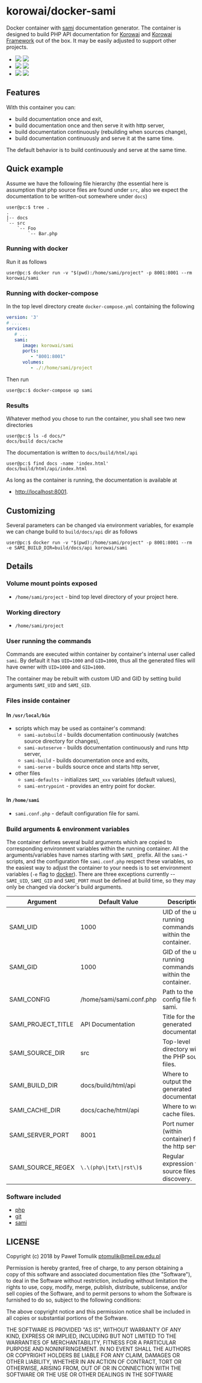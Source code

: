 # korowai/docker-sami

Docker container with [sami](https://github.com/FriendsOfPHP/Sami/)
documentation generator. The container is designed to build PHP API
documentation for [Korowai](https://github.com/korowai/korowai/) and
[Korowai Framework](https://github.com/korowai/framework/) out of the
box. It may be easily adjusted to support other projects.

  - [![](https://images.microbadger.com/badges/version/korowai/sami.svg)](https://microbadger.com/images/korowai/sami "Get your own version badge on microbadger.com") [![](https://images.microbadger.com/badges/image/korowai/sami.svg)](https://microbadger.com/images/korowai/sami "Get your own image badge on microbadger.com")
  - [![](https://images.microbadger.com/badges/version/korowai/sami:7.2-alpine.svg)](https://microbadger.com/images/korowai/sami:7.2-alpine "Get your own version badge on microbadger.com") [![](https://images.microbadger.com/badges/image/korowai/sami:7.2-alpine.svg)](https://microbadger.com/images/korowai/sami:7.2-alpine "Get your own image badge on microbadger.com")
  - [![](https://images.microbadger.com/badges/version/korowai/sami:7.1-alpine.svg)](https://microbadger.com/images/korowai/sami:7.1-alpine "Get your own version badge on microbadger.com") [![](https://images.microbadger.com/badges/image/korowai/sami:7.1-alpine.svg)](https://microbadger.com/images/korowai/sami:7.1-alpine "Get your own image badge on microbadger.com")

## Features

With this container you can:

  - build documentation once and exit,
  - build documentation once and then serve it with http server,
  - build documentation continuously (rebuilding when sources change),
  - build documentation continuously and serve it at the same time.

The default behavior is to build continuously and serve at the same time.

## Quick example

Assume we have the following file hierarchy (the essential here is assumption
that php source files are found under `src`, also we expect the documentation
to be written-out somewhere under `docs`)

```console
user@pc:$ tree .
.
|-- docs
`-- src
    `-- Foo
        `-- Bar.php
```

### Running with docker

Run it as follows

```console
user@pc:$ docker run -v "$(pwd):/home/sami/project" -p 8001:8001 --rm korowai/sami
```

### Running with docker-compose

In the top level directory create `docker-compose.yml` containing the following

```yaml
version: '3'
# ....
services:
   # ...
   sami:
      image: korowai/sami
      ports:
         - "8001:8001"
      volumes:
         - ./:/home/sami/project
```

Then run

```console
user@pc:$ docker-compose up sami
```

### Results

Whatever method you chose to run the container, you shall see two new directories

```console
user@pc:$ ls -d docs/*
docs/build docs/cache
```

The documentation is written to `docs/build/html/api`

```console
user@pc:$ find docs -name 'index.html'
docs/build/html/api/index.html
```

As long as the container is running, the documentation is available at

  - <http://localhost:8001>.

## Customizing

Several parameters can be changed via environment variables, for example we can
change build to ``build/docs/api`` dir as follows

```console
user@pc:$ docker run -v "$(pwd):/home/sami/project" -p 8001:8001 --rm -e SAMI_BUILD_DIR=build/docs/api korowai/sami
```

## Details

### Volume mount points exposed

  - `/home/sami/project` - bind top level directory of your project here.

### Working directory

  - `/home/sami/project`

### User running the commands

Commands are executed within container by container's internal user called
`sami`. By default it has `UID=1000` and `GID=1000`, thus all the generated
files will have owner with `UID=1000` and `GID=1000`.

The container may be rebuilt with custom UID and GID by setting build
arguments `SAMI_UID` and `SAMI_GID`.

### Files inside container

#### In `/usr/local/bin`

  - scripts which may be used as container's command:
      - `sami-autobuild` - builds documentation continuously (watches
        source directory for changes),
      - `sami-autoserve` - builds documentation continuously and runs
        http server,
      - `sami-build` - builds documentation once and exits,
      - `sami-serve` - builds source once and starts http server,
  - other files
      - `sami-defaults` - initializes `SAMI_xxx` variables (default
        values),
      - `sami-entrypoint` - provides an entry point for docker.

#### In `/home/sami`

  - `sami.conf.php` - default configuration file for sami.

### Build arguments & environment variables

The container defines several build arguments which are copied to corresponding
environment variables within the running container. All the arguments/variables
have names starting with `SAMI_` prefix. All the `sami-*` scripts, and the
configuration file `sami.conf.php` respect these variables, so the easiest way
to adjust the container to your needs is to set environment variables (`-e`
flag to [docker](https://docker.com/)). There are three exceptions currently --
`SAMI_UID`, `SAMI_GID` and `SAMI_PORT` must be defined at build time, so they
may only be changed via docker's build arguments.

| Argument             | Default Value            | Description                                            |
| -------------------- | ------------------------ | ------------------------------------------------------ |
| SAMI\_UID            | 1000                     | UID of the user running commands within the container. |
| SAMI\_GID            | 1000                     | GID of the user running commands within the container. |
| SAMI\_CONFIG         | /home/sami/sami.conf.php | Path to the config file for sami.                      |
| SAMI\_PROJECT\_TITLE | API Documentation        | Title for the generated documentation.                 |
| SAMI\_SOURCE\_DIR    | src                      | Top-level directory with the PHP source files.         |
| SAMI\_BUILD\_DIR     | docs/build/html/api      | Where to output the generated documentation.           |
| SAMI\_CACHE\_DIR     | docs/cache/html/api      | Where to write cache files.                            |
| SAMI\_SERVER\_PORT   | 8001                     | Port numer (within container) for the http server.     |
| SAMI\_SOURCE\_REGEX  | `\.\(php\\|txt\\|rst\)$` | Regular expression for source files' discovery.        |

### Software included

  - [php](https://php.net/)
  - [git](https://git-scm.com/)
  - [sami](https://github.com/FriendsOfPHP/Sami/)

## LICENSE

Copyright (c) 2018 by Paweł Tomulik <ptomulik@meil.pw.edu.pl>

Permission is hereby granted, free of charge, to any person obtaining a copy of
this software and associated documentation files (the "Software"), to deal in
the Software without restriction, including without limitation the rights to
use, copy, modify, merge, publish, distribute, sublicense, and/or sell copies
of the Software, and to permit persons to whom the Software is furnished to do
so, subject to the following conditions:

The above copyright notice and this permission notice shall be included in all
copies or substantial portions of the Software.

THE SOFTWARE IS PROVIDED "AS IS", WITHOUT WARRANTY OF ANY KIND, EXPRESS OR
IMPLIED, INCLUDING BUT NOT LIMITED TO THE WARRANTIES OF MERCHANTABILITY,
FITNESS FOR A PARTICULAR PURPOSE AND NONINFRINGEMENT.  IN NO EVENT SHALL THE
AUTHORS OR COPYRIGHT HOLDERS BE LIABLE FOR ANY CLAIM, DAMAGES OR OTHER
LIABILITY, WHETHER IN AN ACTION OF CONTRACT, TORT OR OTHERWISE, ARISING FROM,
OUT OF OR IN CONNECTION WITH THE
SOFTWARE OR THE USE OR OTHER DEALINGS IN THE SOFTWARE
